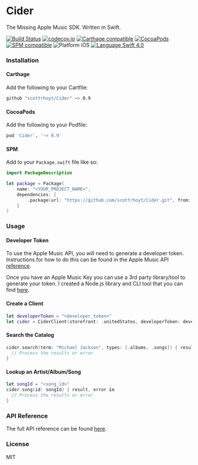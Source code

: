 # Cider
The Missing Apple Music SDK. Written in Swift.

[![Build Status](https://travis-ci.org/scottrhoyt/Cider.svg?branch=master)](https://travis-ci.org/scottrhoyt/Cider)
[![codecov.io](https://codecov.io/github/scottrhoyt/Cider/coverage.svg?branch=master)](https://codecov.io/github/scottrhoyt/Cider?branch=master)
[![Carthage compatible](https://img.shields.io/badge/Carthage-compatible-4BC51D.svg?style=flat)](https://github.com/Carthage/Carthage)
[![CocoaPods](https://img.shields.io/cocoapods/v/Cider.svg)](https://cocoapods.org/pods/Cider)
[![SPM compatible](https://img.shields.io/badge/SPM-compatible-brightgreen.svg)](https://github.com/apple/swift-package-manager)
![Platform iOS](https://img.shields.io/badge/Platform-iOS-blue.svg)
[![Language Swift 4.0](https://img.shields.io/badge/Language-Swift%204.0-orange.svg)](https://swift.org)

### Installation

#### Carthage

Add the following to your Cartfile:

```sh
github "scottrhoyt/Cider" ~> 0.9
```

#### CocoaPods

Add the following to your Podfile:

```sh
pod 'Cider', '~> 0.9'
```

#### SPM

Add to your `Package.swift` file like so:

```swift
import PackageDescription

let package = Package(
    name: "<YOUR_PROJECT_NAME>",
    dependencies: [
        .package(url: "https://github.com/scottrhoyt/Cider.git", from: "0.9.0")
    ]
)
```

### Usage

#### Developer Token

To use the Apple Music API, you will need to generate a developer token.
Instructions for how to do this can be found in the Apple Music API
[reference](https://developer.apple.com/library/content/documentation/NetworkingInternetWeb/Conceptual/AppleMusicWebServicesReference/SetUpWebServices.html#//apple_ref/doc/uid/TP40017625-CH2-SW1).

Once you have an Apple Music Key you can use a 3rd party library/tool to
generate your token. I created a Node.js library and CLI tool that you can find
[here](https://github.com/scottrhoyt/apple-music-jwt).

#### Create a Client

```swift
let developerToken = "<developer_token>"
let cider = CiderClient(storefront: .unitedStates, developerToken: developerToken)
```

#### Search the Catalog

```swift
cider.search(term: "Michael Jackson", types: [.albums, .songs]) { results, error in
  // Process the results or error
}
```

#### Lookup an Artist/Album/Song

```swift
let songId = "<song_id>"
cider.song(id: songId) { result, error in
  // Process the results or error
}
```

### API Reference

The full API reference can be found [here](https://scottrhoyt.github.io/Cider).

### License

MIT
